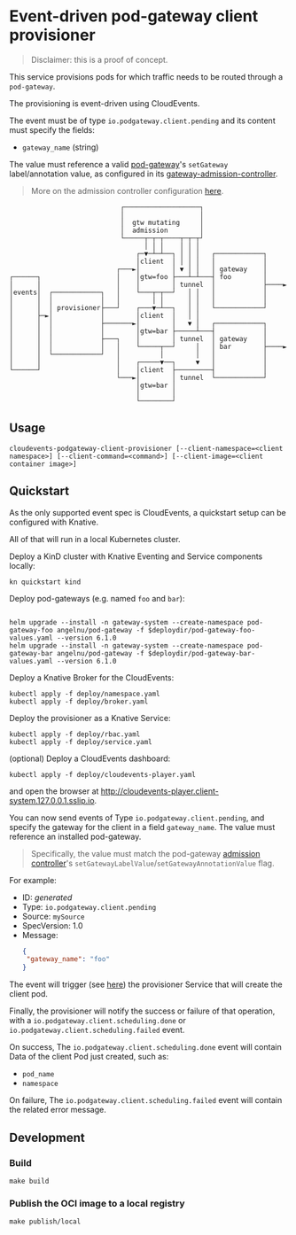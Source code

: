 # Event-driven pod-gateway client provisioner

> Disclaimer: this is a proof of concept.

This service provisions pods for which traffic needs to be routed through a `pod-gateway`.

The provisioning is event-driven using CloudEvents.

The event must be of type `io.podgateway.client.pending` and its content must specify the fields:
- `gateway_name` (string)

The value must reference a valid [pod-gateway](https://github.com/angelnu/pod-gateway/)'s `setGateway` label/annotation value, as configured in its [gateway-admission-controller](https://github.com/angelnu/gateway-admision-controller).

> More on the admission controller configuration [here](https://github.com/angelnu/gateway-admision-controller/blob/main/internal/config/config.go).

```ascii
                            ┌───────────────────┐
                            │                   │
                            │  gtw mutating     │
                            │  admission        │
                            └─────┬─┬─┬────┬─┬─┬┘
                                  │ │ │    │ │ │
                                ┌─▼─┴─┴──┐ │ │ │   ┌────────────┐
                                │client  │ │ │ │   │            │
                           ┌───►│        │ ▼ │ │   │ gateway    │
┌──────┐                   │    │gtw=foo ├───┴─┴───┤ foo        │
│      │                   │    │        │ tunnel  │            ├────►
│events│  ┌────────────┐   │    └───┬─┬──┘   │ │   │            │
│      │  │            │   │        │ │      │ │   │            │
│      │  │ provisioner├───┘    ┌───▼─┴──┐   │ │   └────────────┘
│      ├─►│            │        │client  │   │ │
│      │  │            ├───────►│        │   ▼ │   ┌────────────┐
│      │  │            │        │gtw=bar ├─────┴───┤            │
│      │  │            ├───┐    │        │ tunnel  │ gateway    │
│      │  │            │   │    └─────┬──┘     │   │ bar        ├────►
│      │  └────────────┘   │          │        │   │            │
│      │                   │    ┌─────▼──┐     ▼   │            │
└──────┘                   │    │client  ├─────────┤            │
                           └───►│        │ tunnel  └────────────┘
                                │gtw=bar │
                                │        │
                                └────────┘
```

## Usage

```shell
cloudevents-podgateway-client-provisioner [--client-namespace=<client namespace>] [--client-command=<command>] [--client-image=<client container image>]
```

## Quickstart

As the only supported event spec is CloudEvents, a quickstart setup can be configured with Knative.

All of that will run in a local Kubernetes cluster.

Deploy a KinD cluster with Knative Eventing and Service components locally:

```shell
kn quickstart kind
```

Deploy pod-gateways (e.g. named `foo` and `bar`):

```shell

helm upgrade --install -n gateway-system --create-namespace pod-gateway-foo angelnu/pod-gateway -f $deploydir/pod-gateway-foo-values.yaml --version 6.1.0
helm upgrade --install -n gateway-system --create-namespace pod-gateway-bar angelnu/pod-gateway -f $deploydir/pod-gateway-bar-values.yaml --version 6.1.0
```

Deploy a Knative Broker for the CloudEvents:

```shell
kubectl apply -f deploy/namespace.yaml
kubectl apply -f deploy/broker.yaml
```

Deploy the provisioner as a Knative Service:

```shell
kubectl apply -f deploy/rbac.yaml
kubectl apply -f deploy/service.yaml
```

(optional) Deploy a CloudEvents dashboard:

```shell
kubectl apply -f deploy/cloudevents-player.yaml
```

and open the browser at http://cloudevents-player.client-system.127.0.0.1.sslip.io.

You can now send events of Type `io.podgateway.client.pending`, and specify the gateway for the client in a field `gateway_name`.
The value must reference an installed pod-gateway.

> Specifically, the value must match the pod-gateway [admission controller](https://github.com/angelnu/gateway-admision-controller)'s `setGatewayLabelValue`/`setGatewayAnnotationValue` flag.

For example:

- ID: *generated*
- Type: `io.podgateway.client.pending`
- Source: `mySource`
- SpecVersion: 1.0
- Message:
  ```json
  {
   "gateway_name": "foo"
  }
  ```

The event will trigger (see [here](deploy/service.yaml)) the provisioner Service that will create the client pod.

Finally, the provisioner will notify the success or failure of that operation, with a `io.podgateway.client.scheduling.done` or `io.podgateway.client.scheduling.failed` event.

On success, The `io.podgateway.client.scheduling.done` event will contain Data of the client Pod just created, such as:
- `pod_name`
- `namespace`

On failure, The `io.podgateway.client.scheduling.failed` event will contain the related error message.

## Development

### Build

```shell
make build
```

### Publish the OCI image to a local registry

```shell
make publish/local
```

